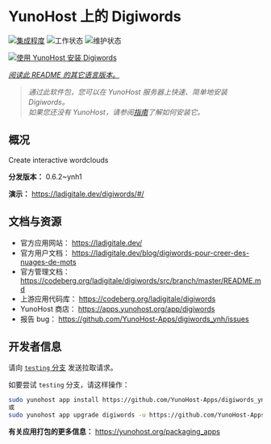 <!--
注意：此 README 由 <https://github.com/YunoHost/apps/tree/master/tools/readme_generator> 自动生成
请勿手动编辑。
-->

# YunoHost 上的 Digiwords

[![集成程度](https://apps.yunohost.org/badge/integration/digiwords)](https://ci-apps.yunohost.org/ci/apps/digiwords/)
![工作状态](https://apps.yunohost.org/badge/state/digiwords)
![维护状态](https://apps.yunohost.org/badge/maintained/digiwords)

[![使用 YunoHost 安装 Digiwords](https://install-app.yunohost.org/install-with-yunohost.svg)](https://install-app.yunohost.org/?app=digiwords)

*[阅读此 README 的其它语言版本。](./ALL_README.md)*

> *通过此软件包，您可以在 YunoHost 服务器上快速、简单地安装 Digiwords。*  
> *如果您还没有 YunoHost，请参阅[指南](https://yunohost.org/install)了解如何安装它。*

## 概况

Create interactive wordclouds

**分发版本：** 0.6.2~ynh1

**演示：** <https://ladigitale.dev/digiwords/#/>
## 文档与资源

- 官方应用网站： <https://ladigitale.dev/>
- 官方用户文档： <https://ladigitale.dev/blog/digiwords-pour-creer-des-nuages-de-mots>
- 官方管理文档： <https://codeberg.org/ladigitale/digiwords/src/branch/master/README.md>
- 上游应用代码库： <https://codeberg.org/ladigitale/digiwords>
- YunoHost 商店： <https://apps.yunohost.org/app/digiwords>
- 报告 bug： <https://github.com/YunoHost-Apps/digiwords_ynh/issues>

## 开发者信息

请向 [`testing` 分支](https://github.com/YunoHost-Apps/digiwords_ynh/tree/testing) 发送拉取请求。

如要尝试 `testing` 分支，请这样操作：

```bash
sudo yunohost app install https://github.com/YunoHost-Apps/digiwords_ynh/tree/testing --debug
或
sudo yunohost app upgrade digiwords -u https://github.com/YunoHost-Apps/digiwords_ynh/tree/testing --debug
```

**有关应用打包的更多信息：** <https://yunohost.org/packaging_apps>
